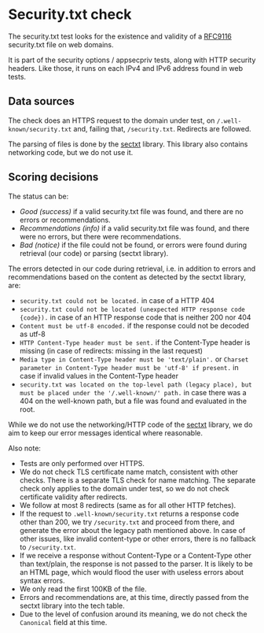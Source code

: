 # Security.txt check

The security.txt test looks for the existence and validity of a 
[RFC9116](https://www.rfc-editor.org/rfc/rfc9116.html) security.txt file
on web domains.

It is part of the security options / appsecpriv tests, along with HTTP security
headers. Like those, it runs on each IPv4 and IPv6 address found in web tests.


## Data sources

The check does an HTTPS request to the domain under test, on
`/.well-known/security.txt` and, failing that, `/security.txt`. Redirects are
followed.

The parsing of files is done by the
[sectxt](https://github.com/DigitalTrustCenter/sectxt) library.
This library also contains networking code, but we do not use it.

## Scoring decisions

The status can be:

* _Good (success)_ if a valid security.txt file was found, and
  there are no errors or recommendations.
* _Recommendations (info)_ if a valid security.txt file was found, and
  there were no errors, but there were recommendations.
* _Bad (notice)_ if the file could not be found, or errors were
  found during retrieval (our code) or parsing (sectxt library).

The errors detected in our code during retrieval, i.e. in addition to
errors and recommendations based on the content as detected by the
sectxt library, are:

* `security.txt could not be located.` in case of a HTTP 404
* `security.txt could not be located (unexpected HTTP response code {code}).`
  in case of an HTTP response code that is neither 200 nor 404
* `Content must be utf-8 encoded.` if the response could not be decoded
  as utf-8
* `HTTP Content-Type header must be sent.` if the Content-Type header is missing
  (in case of redirects: missing in the last request)
* `Media type in Content-Type header must be 'text/plain'.` or
  `Charset parameter in Content-Type header must be 'utf-8' if present.`
  in case if invalid values in the Content-Type header
* `security.txt was located on the top-level path (legacy place), but must be placed under the '/.well-known/' path.`
  in case there was a 404 on the well-known path, but a file was found
  and evaluated in the root.

While we do not use the networking/HTTP code of the 
[sectxt](https://github.com/DigitalTrustCenter/sectxt) library, we do aim
to keep our error messages identical where reasonable.

Also note:

* Tests are only performed over HTTPS.
* We do not check TLS certificate name match, consistent with other checks.
  There is a separate TLS check for name matching. The separate check only
  applies to the domain under test, so we do not check certificate validity
  after redirects.
* We follow at most 8 redirects (same as for all other HTTP fetches).
* If the request to `.well-known/security.txt` returns a response code
  other than 200, we try `/security.txt` and proceed from there, and
  generate the error about the legacy path mentioned above.
  In case of other issues, like invalid content-type or other errors,
  there is no fallback to `/security.txt`.
* If we receive a response without Content-Type or a Content-Type other
  than text/plain, the response is not passed to the parser. It is likely
  to be an HTML page, which would flood the user with useless errors
  about syntax errors.
* We only read the first 100KB of the file.
* Errors and recommendations are, at this time, directly passed from
  the sectxt library into the tech table.
* Due to the level of confusion around its meaning, we do not check the
  `Canonical` field at this time.
